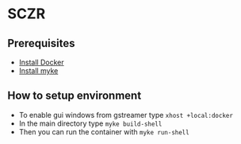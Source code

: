 # SCZR
## Prerequisites
- [Install Docker](https://docs.docker.com/engine/install/ubuntu/)
- [Install myke](https://github.com/omio-labs/myke/releases/tag/v1.0.2)
## How to setup environment
- To enable gui windows from gstreamer type `xhost +local:docker`
- In the main directory type `myke build-shell`
- Then you can run the container with `myke run-shell`
